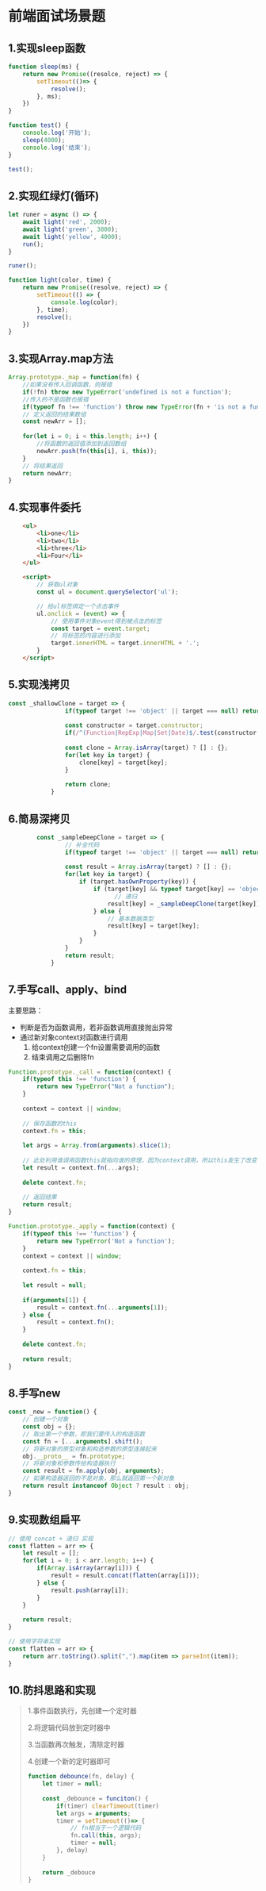 # 前端面试场景题

## 1.实现sleep函数

```js
function sleep(ms) {
    return new Promise((resolce, reject) => {
        setTimeout(()=> {
            resolve();
        }, ms);
    })
}

function test() {
    console.log('开始');
    sleep(4000);
    console.log('结束');
}

test();
```

## 2.实现红绿灯(循环)

```js
let runer = async () => {
    await light('red', 2000);
    await light('green', 3000);
    await light('yellow', 4000);
    run();
}

runer();

function light(color, time) {
    return new Promise((resolve, reject) => {
        setTimeout(() => {
            console.log(color);
        }, time);
        resolve();
    })
}

```

## 3.实现Array.map方法

```js
Array.prototype._map = function(fn) {
    //如果没有传入回调函数，则报错
    if(!fn) throw new TypeError('undefined is not a function');
    //传入的不是函数也报错
    if(typeof fn !== 'function') throw new TypeError(fn + 'is not a function');
    // 定义返回的结果数组
    const newArr = [];
    
    for(let i = 0; i < this.length; i++) {
        //将函数的返回值添加到返回数组
        newArr.push(fn(this[i], i, this));
    }
    // 将结果返回
    return newArr;
}
```

## 4.实现事件委托

```html
	<ul>
        <li>one</li>
        <li>two</li>
        <li>three</li>
        <li>Four</li>
    </ul>

    <script>
        // 获取ul对象
        const ul = document.querySelector('ul');

        // 给ul标签绑定一个点击事件
        ul.onclick = (event) => {
            // 使用事件对象event得到被点击的标签
            const target = event.target;
            // 将标签的内容进行添加
            target.innerHTML = target.innerHTML + '.';
        }
    </script>

```

## 5.实现浅拷贝

```js
const _shallowClone = target => {
                if(typeof target !== 'object' || target === null) return target;
  
                const constructor = target.constructor;
                if(/^(Function|RepExp|Map|Set|Date)$/.test(constructor.name)) return target;
                
                const clone = Array.isArray(target) ? [] : {};
                for(let key in target) {
                    clone[key] = target[key];
                }
                
                return clone;
            }
```

## 6.简易深拷贝

```js
		const _sampleDeepClone = target => {
                // 补全代码
                if(typeof target !== 'object' || target === null) return target;
                
                const result = Array.isArray(target) ? [] : {};
                for(let key in target) {
                    if (target.hasOwnProperty(key)) {
                        if (target[key] && typeof target[key] == 'object') {
                              // 递归
                            result[key] = _sampleDeepClone(target[key]);
                        } else {
                            // 基本数据类型
                            result[key] = target[key];
                        }
                    }
                }
                return result;
            }
```

## 7.手写call、apply、bind

主要思路：

- 判断是否为函数调用，若非函数调用直接抛出异常
- 通过新对象context对函数进行调用
  1. 给context创建一个fn设置需要调用的函数
  2. 结束调用之后删除fn

```js
Function.prototype._call = function(context) {
    if(typeof this !== 'function') {
        return new TypeError("Not a function");
    }
    
    context = context || window;
    
    // 保存函数的this
    context.fn = this;
    
    let args = Array.from(arguments).slice(1);
    
    // 此处利用谁调用函数this就指向谁的原理，因为context调用，所以this发生了改变
    let result = context.fn(...args);
    
    delete context.fn;
    
    // 返回结果
    return result;
}
```

```js
Function.prototype._apply = function(context) {
    if(typeof this !== 'function') {
        return new TypeError('Not a function');
    }
    context = context || window;
    
    context.fn = this;
    
    let result = null;
    
    if(arguments[1]) {
        result = context.fn(...arguments[1]);
    } else {
        result = context.fn();
    }
    
    delete context.fn;
    
    return result;
}
```

## 8.手写new

```js
const _new = function() {
    // 创建一个对象
    const obj = {};
    // 取出第一个参数，即我们要传入的构造函数
    const fn = [...arguments].shift();
    // 将新对象的原型对象和构造参数的原型连接起来
    obj.__proto__ = fn.prototype;
    // 将新对象和参数传给构造器执行
    const result = fn.apply(obj, arguments);
    // 如果构造器返回的不是对象，那么就返回第一个新对象
    return result instanceof Object ? result : obj;
}
```

## 9.实现数组扁平

```js
// 使用 concat + 递归 实现
const flatten = arr => {
    let result = [];
    for(let i = 0; i < arr.length; i++) {
        if(Array.isArray(array[i])) {
            result = result.concat(flatten(array[i]));
        } else {
            result.push(array[i]);
        }
    }
    
    return result;
}

// 使用字符串实现
const flatten = arr => {
    return arr.toString().split(",").map(item => parseInt(item));
}
```

## 10.防抖思路和实现

> 1.事件函数执行，先创建一个定时器
>
> 2.将逻辑代码放到定时器中
>
> 3.当函数再次触发，清除定时器
>
> 4.创建一个新的定时器即可
>
> ```js
> function debounce(fn, delay) {
>     let timer = null;
>     
>     const _debounce = funciton() {
>         if(timer) clearTimeout(timer)
>         let args = arguments;
>         timer = setTimeout(()=> {
>             // fn相当于一个逻辑代码
>             fn.call(this, args);
>             timer = null;
>         }, delay)
>     }
>     
>     return _debouce
> }
> ```
>
> 
